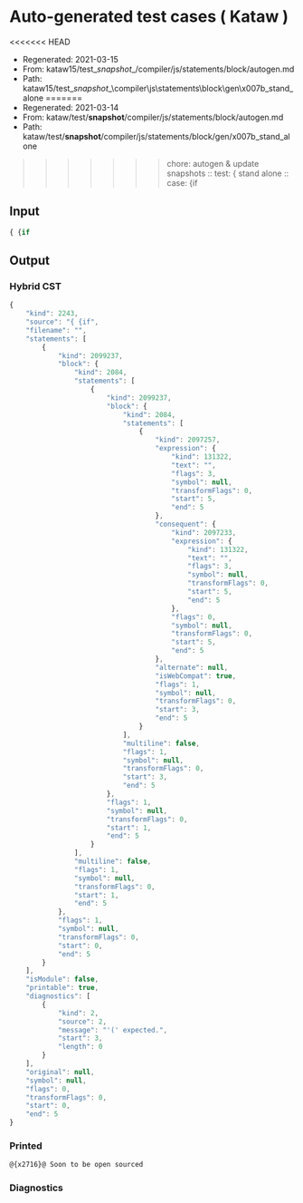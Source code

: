 # Auto-generated test cases ( Kataw )
<<<<<<< HEAD
- Regenerated: 2021-03-15
- From: kataw15/test\__snapshot__/compiler/js/statements/block/autogen.md
- Path: kataw15/test\__snapshot__\compiler\js\statements\block\gen\x007b_stand_alone
=======
- Regenerated: 2021-03-14
- From: kataw/test/__snapshot__/compiler/js/statements/block/autogen.md
- Path: kataw/test/__snapshot__/compiler/js/statements/block/gen/x007b_stand_alone
>>>>>>> chore: autogen & update snapshots
> :: test: { stand alone
> :: case: {if
## Input

`````js
{ {if
`````

## Output

### Hybrid CST

```javascript
{
    "kind": 2243,
    "source": "{ {if",
    "filename": "",
    "statements": [
        {
            "kind": 2099237,
            "block": {
                "kind": 2084,
                "statements": [
                    {
                        "kind": 2099237,
                        "block": {
                            "kind": 2084,
                            "statements": [
                                {
                                    "kind": 2097257,
                                    "expression": {
                                        "kind": 131322,
                                        "text": "",
                                        "flags": 3,
                                        "symbol": null,
                                        "transformFlags": 0,
                                        "start": 5,
                                        "end": 5
                                    },
                                    "consequent": {
                                        "kind": 2097233,
                                        "expression": {
                                            "kind": 131322,
                                            "text": "",
                                            "flags": 3,
                                            "symbol": null,
                                            "transformFlags": 0,
                                            "start": 5,
                                            "end": 5
                                        },
                                        "flags": 0,
                                        "symbol": null,
                                        "transformFlags": 0,
                                        "start": 5,
                                        "end": 5
                                    },
                                    "alternate": null,
                                    "isWebCompat": true,
                                    "flags": 1,
                                    "symbol": null,
                                    "transformFlags": 0,
                                    "start": 3,
                                    "end": 5
                                }
                            ],
                            "multiline": false,
                            "flags": 1,
                            "symbol": null,
                            "transformFlags": 0,
                            "start": 3,
                            "end": 5
                        },
                        "flags": 1,
                        "symbol": null,
                        "transformFlags": 0,
                        "start": 1,
                        "end": 5
                    }
                ],
                "multiline": false,
                "flags": 1,
                "symbol": null,
                "transformFlags": 0,
                "start": 1,
                "end": 5
            },
            "flags": 1,
            "symbol": null,
            "transformFlags": 0,
            "start": 0,
            "end": 5
        }
    ],
    "isModule": false,
    "printable": true,
    "diagnostics": [
        {
            "kind": 2,
            "source": 2,
            "message": "'(' expected.",
            "start": 3,
            "length": 0
        }
    ],
    "original": null,
    "symbol": null,
    "flags": 0,
    "transformFlags": 0,
    "start": 0,
    "end": 5
}
```

### Printed

```javascript
@{x2716}@ Soon to be open sourced
```

### Diagnostics

```javascript

```

